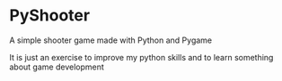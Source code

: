 # PyShooter
A simple shooter game made with Python and Pygame

It is just an exercise to improve my python skills and to learn something about game development
